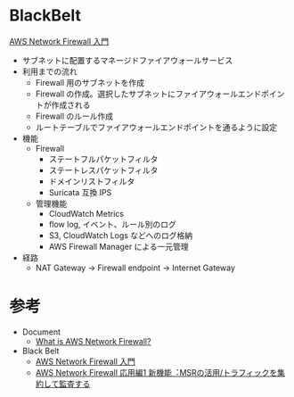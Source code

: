 # BlackBelt

[AWS Network Firewall 入門](https://pages.awscloud.com/rs/112-TZM-766/images/BlackBelt202106_AWS_Network_Firewall_Basic.pdf)

* サブネットに配置するマネージドファイアウォールサービス
* 利用までの流れ
  * Firewall 用のサブネットを作成
  * Firewall の作成。選択したサブネットにファイアウォールエンドポイントが作成される
  * Firewall のルール作成
  * ルートテーブルでファイアウォールエンドポイントを通るように設定
* 機能
  * Firewall
    * ステートフルパケットフィルタ
    * ステートレスパケットフィルタ
    * ドメインリストフィルタ
    * Suricata 互換 IPS
  * 管理機能
    * CloudWatch Metrics
    * flow log, イベント、ルール別のログ
    * S3, CloudWatch Logs などへのログ格納
    * AWS Firewall Manager による一元管理
* 経路
  * NAT Gateway → Firewall endpoint → Internet Gateway



# 参考

* Document
  * [What is AWS Network Firewall?](https://docs.aws.amazon.com/ja_jp/network-firewall/latest/developerguide/what-is-aws-network-firewall.html)
* Black Belt
  * [AWS Network Firewall 入門](https://pages.awscloud.com/rs/112-TZM-766/images/BlackBelt202106_AWS_Network_Firewall_Basic.pdf)
  * [AWS Network Firewall 応⽤編1 新機能︓MSRの活⽤/トラフィックを集約して監査する](https://pages.awscloud.com/rs/112-TZM-766/images/202110_AWS_Black_Belt_Network_Firewall_advanced01.pdf)

